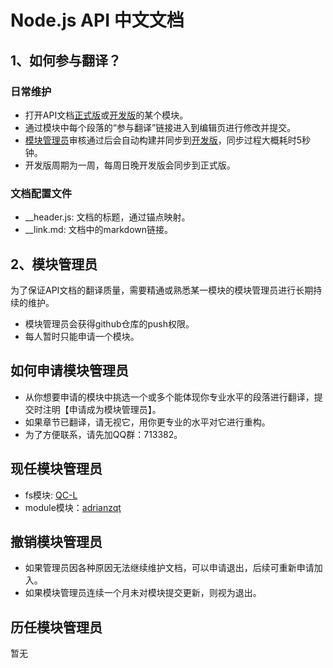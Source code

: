 # Node.js API 中文文档

## 1、如何参与翻译？

### 日常维护

- 打开API文档[正式版]或[开发版]的某个模块。
- 通过模块中每个段落的“参与翻译”链接进入到编辑页进行修改并提交。
- [模块管理员]审核通过后会自动构建并同步到[开发版]，同步过程大概耗时5秒钟。
- 开发版周期为一周，每周日晚开发版会同步到正式版。

### 文档配置文件

- __header.js: 文档的标题，通过锚点映射。
- __link.md: 文档中的markdown链接。

## 2、模块管理员

为了保证API文档的翻译质量，需要精通或熟悉某一模块的模块管理员进行长期持续的维护。

- 模块管理员会获得github仓库的push权限。
- 每人暂时只能申请一个模块。

## 如何申请模块管理员

- 从你想要申请的模块中挑选一个或多个能体现你专业水平的段落进行翻译，提交时注明【申请成为模块管理员】。
- 如果章节已翻译，请无视它，用你更专业的水平对它进行重构。
- 为了方便联系，请先加QQ群：713382。

## 现任模块管理员

- fs模块: [QC-L]
- module模块：[adrianzqt]

## 撤销模块管理员

- 如果管理员因各种原因无法继续维护文档，可以申请退出，后续可重新申请加入。
- 如果模块管理员连续一个月未对模块提交更新，则视为退出。

## 历任模块管理员

暂无

[正式版]: http://nodejs.cn/api/
[开发版]: http://nodejs.cn/api/dev/
[模块管理员]: https://github.com/nodejscn/node-api-cn/blob/master/README.md#模块管理员

[QC-L]: https://github.com/QC-L
[adrianzqt]: https://github.com/adrianzqt
